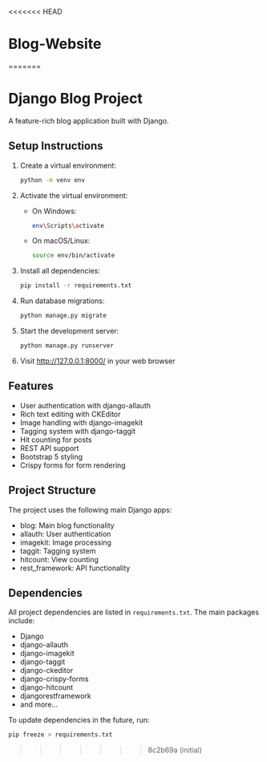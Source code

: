 <<<<<<< HEAD
# Blog-Website
=======
# Django Blog Project

A feature-rich blog application built with Django.

## Setup Instructions

1. Create a virtual environment:
   ```bash
   python -m venv env
   ```

2. Activate the virtual environment:
   - On Windows:
     ```bash
     env\Scripts\activate
     ```
   - On macOS/Linux:
     ```bash
     source env/bin/activate
     ```

3. Install all dependencies:
   ```bash
   pip install -r requirements.txt
   ```

4. Run database migrations:
   ```bash
   python manage.py migrate
   ```

5. Start the development server:
   ```bash
   python manage.py runserver
   ```

6. Visit http://127.0.0.1:8000/ in your web browser

## Features

- User authentication with django-allauth
- Rich text editing with CKEditor
- Image handling with django-imagekit
- Tagging system with django-taggit
- Hit counting for posts
- REST API support
- Bootstrap 5 styling
- Crispy forms for form rendering

## Project Structure

The project uses the following main Django apps:
- blog: Main blog functionality
- allauth: User authentication
- imagekit: Image processing
- taggit: Tagging system
- hitcount: View counting
- rest_framework: API functionality

## Dependencies

All project dependencies are listed in `requirements.txt`. The main packages include:
- Django
- django-allauth
- django-imagekit
- django-taggit
- django-ckeditor
- django-crispy-forms
- django-hitcount
- djangorestframework
- and more...

To update dependencies in the future, run:
```bash
pip freeze > requirements.txt
``` 
>>>>>>> 8c2b69a (initial)
